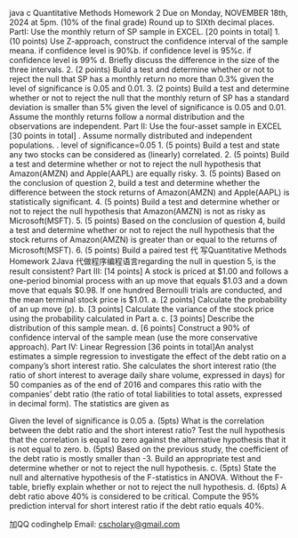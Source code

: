 java c Quantitative Methods Homework 2 Due on Monday, NOVEMBER 18th, 2024 at 5pm. (10% of the final grade) Round up to SIXth decimal places. PartI: Use the monthly return of SP sample in EXCEL. [20 points in total] 1.  (10 points) Use Z-approach, construct the confidence interval of the sample meana.  if confidence level is 90%b.  if confidence level is 95%c.  if confidence level is 99% d.  Briefly discuss the difference in the size of the three intervals. 2.  (2 points) Build a test and determine whether or not to reject the null that SP has a monthly return no more than 0.3% given the level of significance is 0.05 and 0.01. 3.  (2 points) Build a test and determine whether or not to reject the null that the monthly return of SP has a standard deviation is smaller than 5% given the level of significance is 0.05 and 0.01. Assume the monthly returns follow a normal distribution and the observations are independent. Part II: Use the four-asset sample in EXCEL [30 points in total] .    Assume normally distributed and independent populations. .   level of significance=0.05 1.  (5 points) Build a test and state any two stocks can be considered as (linearly) correlated. 2.  (5 points) Build a test and determine whether or not to reject the null hypothesis that Amazon(AMZN) and Apple(AAPL) are equally risky. 3.  (5 points) Based on the conclusion of question 2, build a test and determine whether the difference between the stock returns of Amazon(AMZN) and Apple(AAPL) is statistically significant. 4.  (5 points) Build a test and determine whether or not to reject the null hypothesis that Amazon(AMZN) is not as risky as Microsoft(MSFT). 5.  (5 points) Based on the conclusion of question 4, build a test and determine whether or not to reject the null hypothesis that the stock returns of Amazon(AMZN) is greater than or equal to the returns of Microsoft(MSFT). 6.  (5 points) Build a paired test 代 写Quantitative Methods Homework 2Java 代做程序编程语言regarding the null in question 5, is the result consistent? Part III: [14 points] A stock is priced at $1.00 and follows a one-period binomial process with an up move that equals $1.03 and a down move that equals $0.98. If one hundred Bernoulli trials are conducted, and the mean terminal stock price is $1.01. a.   [2 points] Calculate the probability of an up move (p). b.   [3 points] Calculate the variance of the stock price using the probability calculated in Part a. c.   [3 points] Describe the distribution of this sample mean. d.   [6 points] Construct a 90% of confidence interval of the sample mean (use the more conservative approach). Part IV: Linear Regression [36 points in total]An analyst estimates a simple regression to investigate the effect of the debt ratio on a company’s short interest ratio. She calculates the short interest ratio (the ratio of  short  interest to average daily share volume, expressed in days) for 50 companies as of the end of 2016 and compares this ratio with the companies’ debt ratio (the ratio of total liabilities to total assets, expressed in decimal form). The statistics are given as

Given the level of significance is 0.05 a.   (5pts) What is the correlation between the debt ratio and the short interest ratio? Test the null hypothesis that the correlation is equal to zero against the alternative hypothesis that it is not equal to zero. b.  (5pts) Based on the previous study, the coefficient of the debt ratio is mostly smaller than -3. Build an appropriate test and determine whether or not to reject the null hypothesis. c.   (5pts) State the null and alternative hypothesis of the F-statistics in ANOVA. Without the F-table, briefly explain whether or not to reject the null hypothesis. d.  (6pts) A debt ratio above 40% is considered to be critical. Compute the 95% prediction interval for short interest ratio if the debt ratio equals 40%.

加QQ codinghelp Email: cscholary@gmail.com
